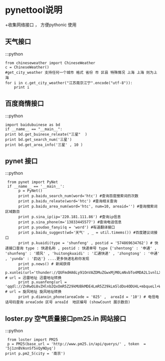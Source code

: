 pynettool说明
====================

+收集网络接口 ， 方便pythonic 使用

天气接口
------------------------
:::python
    
    from chineseweather import ChineseWeather
    c = ChineseWeather()
    #get_city_weather 支持任何一个城市 格式 省份 市 区县 特殊情况 上海 上海 则为上海
    for i in c.get_city_weather("江苏南京江宁".encode("utf-8")):
        print i 


百度商情接口
-------------------------
:::python
     
    import baidubuinese as bd
    if __name__ == "__main__":
    print bd.get_buinese_releate("三星"  ) 
    print bd.get_search_num('三星')
    print bd.get_area_info('三星' , 10 )


pynet 接口
------------------------------
:::python
  
     from pynet import PyNet
     if __name__ == '__main__':
          p = PyNet()
          print p.baidu_search_num(word='htc') #查询百度搜索词的次数
          print p.baidu_releate(word='htc') #查询相关查询
          print p.baidu_area_num(word='htc', num=10, areaid='') #查询搜索词区域数目
          print p.sina_ip(ip='220.181.111.86') #查询ip信息 
          print p.sina_phone(m='13833445577') #查询电话信息
          print p.youdao_fanyi(q = 'word') #有道翻译接口
          print p.baidu_suggest(wd='天气' , _ = util.timems()) #百度建议词接口
          print p.kuaidi(type = 'shunfeng' , postid = '574869634762') # 快递接口查询 type : 快递名称 , postid : 快递单号 type {'shentong' : '申通' , 'shunfeng' : '顺风' , 'huitongkuaidi' : '汇通快递' , 'zhongtong' : '中通' , 'yunda' : '韵达'} ....更多快递名称你发现
          print p.news() # 新闻获得
          print p.xunlei(url='thunder://QUFmdHA6Ly91OnVAZDMuZGwxMjM0LmNvbTo4MDA2L1vnlLXlvbHlpKnloIJ3d3cuZHkyMDE4LmNvbV3lrrblm63pmLLnur9IROiLseivreS4reWtly5ybXZiWlo=/') # url = 迅雷地址 迅雷地址转换
          print p.xuanfeng(url = 'qqdl://ZnRwOi8vZHlnb2QxOmR5Z29kMUBkMDE4LmR5Z29kLm5ldDo4ODU4L+mbqueLl+WFhOW8ny9b55S15b2x5aSp5aCCd3d3LmR5Z29kLm5ldF3pm6rni5flhYTlvJ9EVkQucm12Yg==') # url = 旋风地址 旋风地址转换
          print p.dianxin_phone(areaCode = '025' ,  areaId = '10') # 电信电话号码查询 areaCode 区号 areaId  地区编号 (showCount 展示数目)




loster.py 空气质量接口pm25.in 网站接口
-----------------
:::python
     
     from loster import PM25
     p = PM25(base_url = 'http://www.pm25.in/api/querys/' , token  = '5j1znBVAsnSf5xQyNQyq')
    print p.pm2_5(city = '南京')